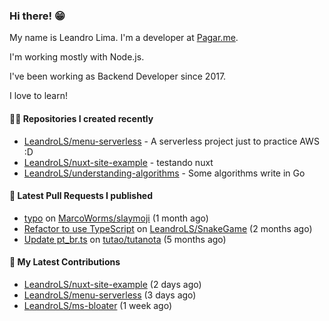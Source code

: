 ### Hi there! 😁 

My name is Leandro Lima. I'm a developer at [Pagar.me](https://pagar.me/).  

I'm working mostly with Node.js. 

I've been working as Backend Developer since 2017. 

I love to learn!  

#### 👨‍💻 Repositories I created recently
- [LeandroLS/menu-serverless](https://github.com/LeandroLS/menu-serverless) - A serverless project just to practice AWS :D
- [LeandroLS/nuxt-site-example](https://github.com/LeandroLS/nuxt-site-example) - testando nuxt
- [LeandroLS/understanding-algorithms](https://github.com/LeandroLS/understanding-algorithms) - Some algorithms write in Go

#### 🔨 Latest Pull Requests I published

- [typo](https://github.com/MarcoWorms/slaymoji/pull/2) on [MarcoWorms/slaymoji](https://github.com/MarcoWorms/slaymoji) (1 month ago)
- [Refactor to use TypeScript](https://github.com/LeandroLS/SnakeGame/pull/2) on [LeandroLS/SnakeGame](https://github.com/LeandroLS/SnakeGame) (2 months ago)
- [Update pt_br.ts](https://github.com/tutao/tutanota/pull/4040) on [tutao/tutanota](https://github.com/tutao/tutanota) (5 months ago)

#### :construction_worker: My Latest Contributions

- [LeandroLS/nuxt-site-example](https://github.com/LeandroLS/nuxt-site-example) (2 days ago)
- [LeandroLS/menu-serverless](https://github.com/LeandroLS/menu-serverless) (3 days ago)
- [LeandroLS/ms-bloater](https://github.com/LeandroLS/ms-bloater) (1 week ago)
